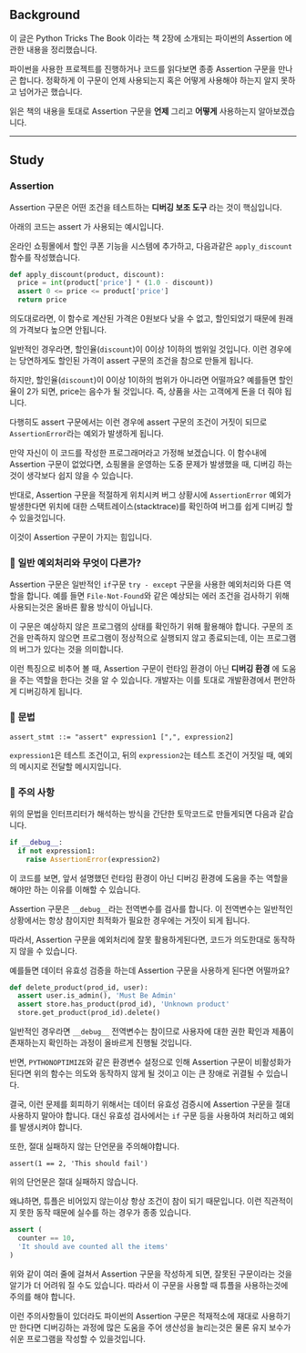 ## **Background**

이 글은 Python Tricks The Book 이라는 책 2장에 소개되는 파이썬의 Assertion 에 관한 내용을 정리했습니다.

파이썬을 사용한 프로젝트를 진행하거나 코드를 읽다보면 종종 Assertion 구문을 만나곤 합니다. 정확하게 이 구문이 언제 사용되는지 혹은 어떻게 사용해야 하는지 알지 못하고 넘어가곤 했습니다.

읽은 책의 내용을 토대로 Assertion 구문을 **언제** 그리고 **어떻게** 사용하는지 알아보겠습니다.

---

## **Study**

### **Assertion**

Assertion 구문은 어떤 조건을 테스트하는 **디버깅 보조 도구** 라는 것이 핵심입니다.

아래의 코드는 assert 가 사용되는 예시입니다.

온라인 쇼핑몰에서 할인 쿠폰 기능을 시스템에 추가하고, 다음과같은 `apply_discount` 함수를 작성했습니다.

```python
def apply_discount(product, discount):
  price = int(product['price'] * (1.0 - discount))
  assert 0 <= price <= product['price']
  return price
```

의도대로라면, 이 함수로 계산된 가격은 0원보다 낮을 수 없고, 할인되었기 때문에 원래의 가격보다 높으면 안됩니다.

일반적인 경우라면, 할인율(`discount`)이 0이상 1이하의 범위일 것입니다. 이런 경우에는 당연하게도 할인된 가격이 assert 구문의 조건을 참으로 만들게 됩니다.

하지만, 할인율(`discount`)이 0이상 1이하의 범위가 아니라면 어떨까요? 예를들면 할인율이 2가 되면, price는 음수가 될 것입니다. 즉, 상품을 사는 고객에게 돈을 더 줘야 됩니다.

다행히도 assert 구문에서는 이런 경우에 assert 구문의 조건이 거짓이 되므로 `AssertionError`라는 예외가 발생하게 됩니다.

만약 자신이 이 코드를 작성한 프로그래머라고 가정해 보겠습니다. 이 함수내에 Assertion 구문이 없었다면, 쇼핑몰을 운영하는 도중 문제가 발생했을 때, 디버깅 하는것이 생각보다 쉽지 않을 수 있습니다.

반대로, Assertion 구문을 적절하게 위치시켜 버그 상황시에 `AssertionError` 예외가 발생한다면 위치에 대한 스택트레이스(stacktrace)를 확인하여 버그를 쉽게 디버깅 할 수 있을것입니다.

이것이 Assertion 구문이 가지는 힘입니다.

### 🤔 **일반 예외처리와 무엇이 다른가?**

Assertion 구문은 일반적인 `if`구문 `try - except` 구문을 사용한 예외처리와 다른 역할을 합니다. 예를 들면 `File-Not-Found`와 같은 예상되는 에러 조건을 검사하기 위해 사용되는것은 올바른 활용 방식이 아닙니다.

이 구문은 예상하지 않은 프로그램의 상태를 확인하기 위해 활용해야 합니다. 구문의 조건을 만족하지 않으면 프로그램이 정상적으로 실행되지 않고 종료되는데, 이는 프로그램의 버그가 있다는 것을 의미합니다.

이런 특징으로 비추어 볼 때, Assertion 구문이 런타임 환경이 아닌 **디버깅 환경** 에 도움을 주는 역할을 한다는 것을 알 수 있습니다. 개발자는 이를 토대로 개발환경에서 편안하게 디버깅하게 됩니다.

### 📑 **문법**

`assert_stmt ::= "assert" expression1 [",", expression2]`

`expression1`은 테스트 조건이고, 뒤의 `expression2`는 테스트 조건이 거짓일 때, 예외의 메시지로 전달할 메시지입니다.

### 🚨 **주의 사항**

위의 문법을 인터프리터가 해석하는 방식을 간단한 토막코드로 만들게되면 다음과 같습니다.

```python
if __debug__:
  if not expression1:
    raise AssertionError(expression2)
```

이 코드를 보면, 앞서 설명했던 런타임 환경이 아닌 디버깅 환경에 도움을 주는 역할을 해야만 하는 이유를 이해할 수 있습니다.

Assertion 구문은 `__debug__`라는 전역변수를 검사를 합니다. 이 전역변수는 일반적인 상황에서는 항상 참이지만 최적화가 필요한 경우에는 거짓이 되게 됩니다.

따라서, Assertion 구문을 예외처리에 잘못 활용하게된다면, 코드가 의도한대로 동작하지 않을 수 있습니다.

예를들면 데이터 유효성 검증을 하는데 Assertion 구문을 사용하게 된다면 어떨까요?

```python
def delete_product(prod_id, user):
  assert user.is_admin(), 'Must Be Admin'
  assert store.has_product(prod_id), 'Unknown product'
  store.get_product(prod_id).delete()
```

일반적인 경우라면 `__debug__` 전역변수는 참이므로 사용자에 대한 권한 확인과 제품이 존재하는지 확인하는 과정이 올바르게 진행될 것입니다.

반면, `PYTHONOPTIMIZE`와 같은 환경변수 설정으로 인해 Assertion 구문이 비활성화가 된다면 위의 함수는 의도와 동작하지 않게 될 것이고 이는 큰 장애로 귀결될 수 있습니다.

결국, 이런 문제를 회피하기 위해서는 데이터 유효성 검증시에 Assertion 구문을 절대 사용하지 말아야 합니다. 대신 유효성 검사에서는 `if` 구문 등을 사용하여 처리하고 예외를 발생시켜야 합니다.

또한, 절대 실패하지 않는 단언문을 주의해야합니다.

`assert(1 == 2, 'This should fail')`

위의 단언문은 절대 실패하지 않습니다.

왜냐하면, 튜플은 비어있지 않는이상 항상 조건이 참이 되기 때문입니다. 이런 직관적이지 못한 동작 때문에 실수를 하는 경우가 종종 있습니다.

```python
assert (
  counter == 10,
  'It should ave counted all the items'
)
```

위와 같이 여러 줄에 걸쳐서 Assertion 구문을 작성하게 되면, 잘못된 구문이라는 것을 알기가 더 어려워 질 수도 있습니다. 따라서 이 구문을 사용할 때 튜플을 사용하는것에 주의를 해야 합니다.

이런 주의사항들이 있더라도 파이썬의 Assertion 구문은 적재적소에 재대로 사용하기만 한다면 디버깅하는 과정에 많은 도움을 주어 생산성을 늘리는것은 물론 유지 보수가 쉬운 프로그램을 작성할 수 있을것입니다.